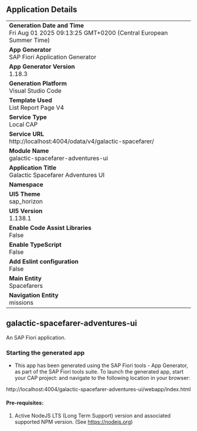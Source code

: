 ## Application Details
|               |
| ------------- |
|**Generation Date and Time**<br>Fri Aug 01 2025 09:13:25 GMT+0200 (Central European Summer Time)|
|**App Generator**<br>SAP Fiori Application Generator|
|**App Generator Version**<br>1.18.3|
|**Generation Platform**<br>Visual Studio Code|
|**Template Used**<br>List Report Page V4|
|**Service Type**<br>Local CAP|
|**Service URL**<br>http://localhost:4004/odata/v4/galactic-spacefarer/|
|**Module Name**<br>galactic-spacefarer-adventures-ui|
|**Application Title**<br>Galactic Spacefarer Adventures UI|
|**Namespace**<br>|
|**UI5 Theme**<br>sap_horizon|
|**UI5 Version**<br>1.138.1|
|**Enable Code Assist Libraries**<br>False|
|**Enable TypeScript**<br>False|
|**Add Eslint configuration**<br>False|
|**Main Entity**<br>Spacefarers|
|**Navigation Entity**<br>missions|

## galactic-spacefarer-adventures-ui

An SAP Fiori application.

### Starting the generated app

-   This app has been generated using the SAP Fiori tools - App Generator, as part of the SAP Fiori tools suite.  To launch the generated app, start your CAP project:  and navigate to the following location in your browser:

http://localhost:4004/galactic-spacefarer-adventures-ui/webapp/index.html

#### Pre-requisites:

1. Active NodeJS LTS (Long Term Support) version and associated supported NPM version.  (See https://nodejs.org)



